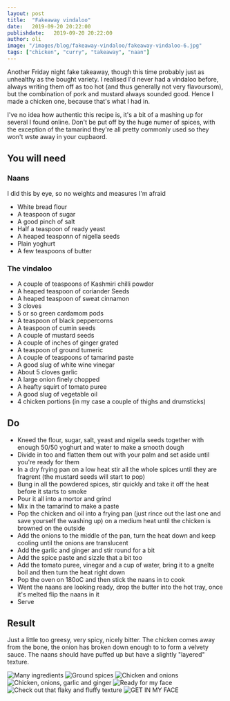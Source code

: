 ```yaml
---
layout: post
title:  "Fakeaway vindaloo"
date:   2019-09-20 20:22:00
publishdate:   2019-09-20 20:22:00
author: oli
image: "/images/blog/fakeaway-vindaloo/fakeaway-vindaloo-6.jpg"
tags: ["chicken", "curry", "takeaway", "naan"]
---
```


Another Friday night fake takeaway, though this time probably just as unhealthy as the bought variety.  I realised I'd never had a vindaloo before, always writing them off as too hot (and thus generally not very flavoursom), but the combination of pork and mustard always sounded good.  Hence I made a chicken one, because that's what I had in.

I've no idea how authentic this recipe is, it's a bit of a mashing up for several I found online.  Don't be put off by the huge numer of spices, with the exception of the tamarind they're all pretty commonly used so they won't wste away in your cupbaord.

## You will need

### Naans

I did this by eye, so no weights and measures I'm afraid

* White bread flour
* A teaspoon of sugar
* A good pinch of salt
* Half a teaspoon of ready yeast
* A heaped teasponn of nigella seeds
* Plain yoghurt
* A few teaspoons of butter


### The vindaloo

* A couple of teaspoons of Kashmiri chilli powder
* A heaped teaspoon of coriander Seeds
* A heaped teaspoon of sweat cinnamon
* 3 cloves
* 5 or so green cardamom pods
* A teaspoon of black peppercorns
* A teaspoon of cumin seeds
* A couple of mustard seeds
* A couple of inches of ginger grated
* A teaspoon of ground tumeric
* A couple of teaspoons of tamarind paste
* A good slug of white wine vinegar
* About 5 cloves garlic
* A large onion finely chopped
* A heafty squirt of tomato puree
* A good slug of vegetable oil
* 4 chicken portions (in my case a couple of thighs and drumsticks)


## Do

* Kneed the flour, sugar, salt, yeast and nigella seeds together with enough 50/50 yoghurt and water to make a smooth dough
* Divide in too and flatten them out with your palm and set aside until you're ready for them
* In a dry frying pan on a low heat stir all the whole spices until they are fragrent (the mustard seeds will start to pop)
* Bung in all the powdered spices, stir quickly and take it off the heat before it starts to smoke
* Pour it all into a mortor and grind
* Mix in the tamarind to make a paste
* Pop the chicken and oil into a frying pan (just rince out the last one and save yourself the washing up) on a medium heat until the chicken is browned on the outside
* Add the onions to the middle of the pan, turn the heat down and keep cooling until the onions are translucent
* Add the garlic and ginger and stir round for a bit
* Add the spice paste and sizzle that a bit too
* Add the tomato puree, vinegar and a cup of water, bring it to a gnelte boil and then turn the heat right down
* Pop the oven on 180oC and then stick the naans in to cook
* Went the naans are looking ready, drop the butter into the hot tray, once it's melted flip the naans in it
* Serve

## Result

Just a little too greesy, very spicy, nicely bitter.  The chicken comes away from the bone, the onion has broken down enough to to form a velvety sauce.  The naans should have puffed up but have a slightly "layered" texture.

![Many ingredients](/images/blog/fakeaway-vindaloo/fakeaway-vindaloo-1.jpg)
![Ground spices](/images/blog/fakeaway-vindaloo/fakeaway-vindaloo-2.jpg)
![Chicken and onions](/images/blog/fakeaway-vindaloo/fakeaway-vindaloo-3.jpg)
![Chicken, onions, garlic and ginger](/images/blog/fakeaway-vindaloo/fakeaway-vindaloo-4.jpg)
![Ready for my face](/images/blog/fakeaway-vindaloo/fakeaway-vindaloo-5.jpg)
![Check out that flaky and fluffy texture](/images/blog/fakeaway-vindaloo/fakeaway-vindaloo-7.jpg)
![GET IN MY FACE](/images/blog/fakeaway-vindaloo/fakeaway-vindaloo-6.jpg)
